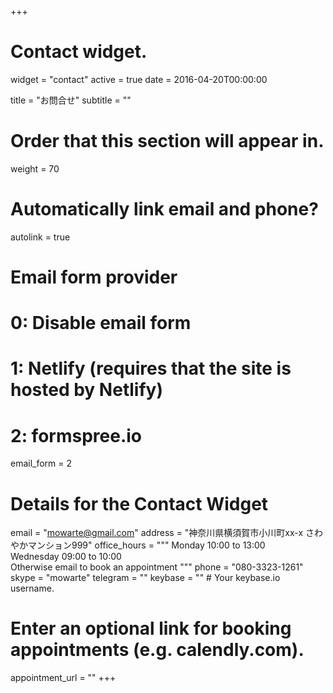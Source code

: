 +++
# Contact widget.
widget = "contact"
active = true
date = 2016-04-20T00:00:00

title = "お問合せ"
subtitle = ""

# Order that this section will appear in.
weight = 70

# Automatically link email and phone?
autolink = true

# Email form provider
#   0: Disable email form
#   1: Netlify (requires that the site is hosted by Netlify)
#   2: formspree.io
email_form = 2

# Details for the Contact Widget
email = "mowarte@gmail.com"
address = "神奈川県横須賀市小川町xx-x さわやかマンション999"
office_hours = """
Monday 10:00 to 13:00<br>
Wednesday 09:00 to 10:00<br>
Otherwise email to book an appointment
"""
phone = "080-3323-1261"
skype = "mowarte"
telegram = ""
keybase = ""  # Your keybase.io username.

# Enter an optional link for booking appointments (e.g. calendly.com).
appointment_url = ""
+++

